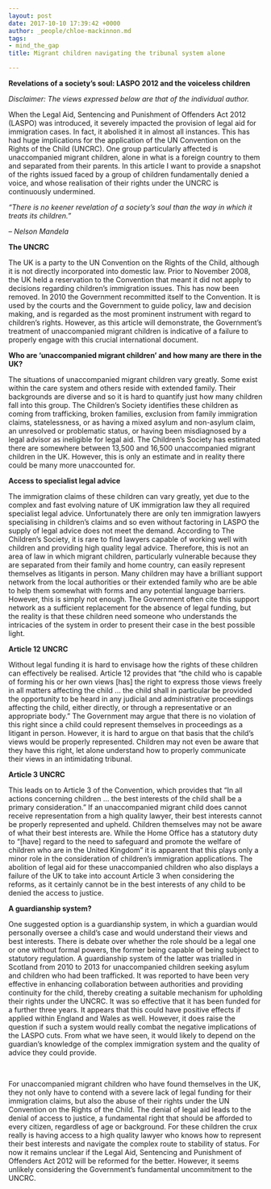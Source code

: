 ```yaml
---
layout: post
date: 2017-10-10 17:39:42 +0000
author: _people/chloe-mackinnon.md
tags:
- mind_the_gap
title: Migrant children navigating the tribunal system alone

---
```

**Revelations of a society’s soul: LASPO 2012 and the voiceless children**

_Disclaimer: The views expressed below are that of the individual author._

When the Legal Aid, Sentencing and Punishment of Offenders Act 2012 (LASPO) was introduced, it severely impacted the provision of legal aid for immigration cases. In fact, it abolished it in almost all instances. This has had huge implications for the application of the UN Convention on the Rights of the Child (UNCRC). One group particularly affected is unaccompanied migrant children, alone in what is a foreign country to them and separated from their parents. In this article I want to provide a snapshot of the rights issued faced by a group of children fundamentally denied a voice, and whose realisation of their rights under the UNCRC is continuously undermined.

_“There is no keener revelation of a society’s soul than the way in which it treats its children.”_

_– Nelson Mandela_

**The UNCRC**

The UK is a party to the UN Convention on the Rights of the Child, although it is not directly incorporated into domestic law. Prior to November 2008, the UK held a reservation to the Convention that meant it did not apply to decisions regarding children’s immigration issues. This has now been removed. In 2010 the Government recommitted itself to the Convention. It is used by the courts and the Government to guide policy, law and decision making, and is regarded as the most prominent instrument with regard to children’s rights. However, as this article will demonstrate, the Government’s treatment of unaccompanied migrant children is indicative of a failure to properly engage with this crucial international document.

**Who are ‘unaccompanied migrant children’ and how many are there in the UK?**

The situations of unaccompanied migrant children vary greatly. Some exist within the care system and others reside with extended family. Their backgrounds are diverse and so it is hard to quantify just how many children fall into this group. The Children’s Society identifies these children as coming from trafficking, broken families, exclusion from family immigration claims, statelessness, or as having a mixed asylum and non-asylum claim, an unresolved or problematic status, or having been misdiagnosed by a legal advisor as ineligible for legal aid. The Children’s Society has estimated there are somewhere between 13,500 and 16,500 unaccompanied migrant children in the UK. However, this is only an estimate and in reality there could be many more unaccounted for.

**Access to specialist legal advice**

The immigration claims of these children can vary greatly, yet due to the complex and fast evolving nature of UK immigration law they all required specialist legal advice. Unfortunately there are only ten immigration lawyers specialising in children’s claims and so even without factoring in LASPO the supply of legal advice does not meet the demand. According to The Children’s Society, it is rare to find lawyers capable of working well with children and providing high quality legal advice. Therefore, this is not an area of law in which migrant children, particularly vulnerable because they are separated from their family and home country, can easily represent themselves as litigants in person. Many children may have a brilliant support network from the local authorities or their extended family who are be able to help them somewhat with forms and any potential language barriers. However, this is simply not enough. The Government often cite this support network as a sufficient replacement for the absence of legal funding, but the reality is that these children need someone who understands the intricacies of the system in order to present their case in the best possible light.

**Article 12 UNCRC**

Without legal funding it is hard to envisage how the rights of these children can effectively be realised. Article 12 provides that “the child who is capable of forming his or her own views \[has\] the right to express those views freely in all matters affecting the child … the child shall in particular be provided the opportunity to be heard in any judicial and administrative proceedings affecting the child, either directly, or through a representative or an appropriate body.” The Government may argue that there is no violation of this right since a child could represent themselves in proceedings as a litigant in person. However, it is hard to argue on that basis that the child’s views would be properly represented. Children may not even be aware that they have this right, let alone understand how to properly communicate their views in an intimidating tribunal.

**Article 3 UNCRC**

This leads on to Article 3 of the Convention, which provides that “In all actions concerning children … the best interests of the child shall be a primary consideration.” If an unaccompanied migrant child does cannot receive representation from a high quality lawyer, their best interests cannot be properly represented and upheld. Children themselves may not be aware of what their best interests are. While the Home Office has a statutory duty to “\[have\] regard to the need to safeguard and promote the welfare of children who are in the United Kingdom” it is apparent that this plays only a minor role in the consideration of children’s immigration applications. The abolition of legal aid for these unaccompanied children who also displays a failure of the UK to take into account Article 3 when considering the reforms, as it certainly cannot be in the best interests of any child to be denied the access to justice.

**A guardianship system?**

One suggested option is a guardianship system, in which a guardian would personally oversee a child’s case and would understand their views and best interests. There is debate over whether the role should be a legal one or one without formal powers, the former being capable of being subject to statutory regulation. A guardianship system of the latter was trialled in Scotland from 2010 to 2013 for unaccompanied children seeking asylum and children who had been trafficked. It was reported to have been very effective in enhancing collaboration between authorities and providing continuity for the child, thereby creating a suitable mechanism for upholding their rights under the UNCRC. It was so effective that it has been funded for a further three years. It appears that this could have positive effects if applied within England and Wales as well. However, it does raise the question if such a system would really combat the negative implications of the LASPO cuts. From what we have seen, it would likely to depend on the guardian’s knowledge of the complex immigration system and the quality of advice they could provide.

​

For unaccompanied migrant children who have found themselves in the UK, they not only have to contend with a severe lack of legal funding for their immigration claims, but also the abuse of their rights under the UN Convention on the Rights of the Child. The denial of legal aid leads to the denial of access to justice, a fundamental right that should be afforded to every citizen, regardless of age or background. For these children the crux really is having access to a high quality lawyer who knows how to represent their best interests and navigate the complex route to stability of status. For now it remains unclear if the Legal Aid, Sentencing and Punishment of Offenders Act 2012 will be reformed for the better. However, it seems unlikely considering the Government’s fundamental uncommitment to the UNCRC.
